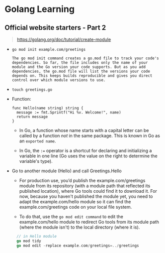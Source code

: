 # Golang Learning

## Official website starters - Part 2

> https://golang.org/doc/tutorial/create-module

* `go mod init example.com/greetings`
  ```
  The go mod init command creates a go.mod file to track your code's dependencies. So far, the file includes only the name of your module and the Go version your code supports. But as you add dependencies, the go.mod file will list the versions your code depends on. This keeps builds reproducible and gives you direct control over which module versions to use.
  ```

* `touch greetings.go`

* Function:

  ```
  func Hello(name string) string {
    message := fmt.Sprintf("Hi %v. Welcome!", name)
    return message
  }

  ```

    * In Go, a function whose name starts with a capital letter can be called by a function _not_ in the same package. This is known in Go as an `exported name`.

    * In Go, the `:=` operator is a shortcut for declaring and initializing a variable in one line (Go uses the value on the right to determine the variable's type).

* Go to another module (Hello) and call Greetings.Hello
    - For production use, you’d publish the example.com/greetings module from its repository (with a module path that reflected its published location), where Go tools could find it to download it. For now, because you haven't published the module yet, you need to adapt the example.com/hello module so it can find the example.com/greetings code on your local file system.

    - To do that, use the `go mod edit command` to edit the example.com/hello module to redirect Go tools from its module path (where the module isn't) to the local directory (where it is).

    ```go
      // in Hello module
      go mod tidy
      go mod edit -replace example.com/greetings=../greetings
    ```